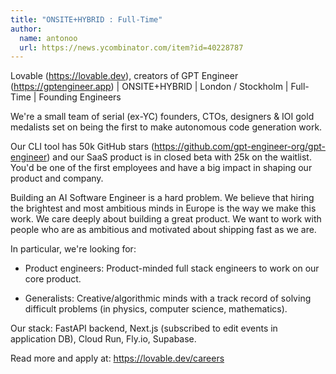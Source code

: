 ```yaml
---
title: "ONSITE+HYBRID : Full-Time"
author:
  name: antonoo
  url: https://news.ycombinator.com/item?id=40228787
---
```

Lovable (<a href="https:&#x2F;&#x2F;lovable.dev" rel="nofollow">https:&#x2F;&#x2F;lovable.dev</a>), creators of GPT Engineer (<a href="https:&#x2F;&#x2F;gptengineer.app" rel="nofollow">https:&#x2F;&#x2F;gptengineer.app</a>) | ONSITE+HYBRID | London &#x2F; Stockholm | Full-Time | Founding Engineers

We&#x27;re a small team of serial (ex-YC) founders, CTOs, designers &amp; IOI gold medalists set on being the first to make autonomous code generation work.

Our CLI tool has 50k GitHub stars (<a href="https:&#x2F;&#x2F;github.com&#x2F;gpt-engineer-org&#x2F;gpt-engineer">https:&#x2F;&#x2F;github.com&#x2F;gpt-engineer-org&#x2F;gpt-engineer</a>) and our SaaS product is in closed beta with 25k on the waitlist. You&#x27;d be one of the first employees and have a big impact in shaping our product and company.

Building an AI Software Engineer is a hard problem. We believe that hiring the brightest and most ambitious minds in Europe is the way we make this work. We care deeply about building a great product. We want to work with people who are as ambitious and motivated about shipping fast as we are.

In particular, we&#x27;re looking for:

- Product engineers: Product-minded full stack engineers to work on our core product.

- Generalists: Creative&#x2F;algorithmic minds with a track record of solving difficult problems (in physics, computer science, mathematics).

Our stack: FastAPI backend, Next.js (subscribed to edit events in application DB), Cloud Run, Fly.io, Supabase.

Read more and apply at: <a href="https:&#x2F;&#x2F;lovable.dev&#x2F;careers" rel="nofollow">https:&#x2F;&#x2F;lovable.dev&#x2F;careers</a>
